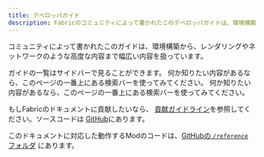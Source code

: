 ```yaml
---
title: デベロッパガイド
description: Fabricのコミュニティによって書かれたこのデベロッパガイドは、環境構築からレンダリングやネットワークなどの高度な内容までを扱っています。
---
```


コミュニティによって書かれたこのガイドは、環境構築から、レンダリングやネットワークのような高度な内容まで幅広い内容を扱っています。

ガイドの一覧はサイドバーで見ることができます。 何か知りたい内容があるなら、このページの一番上にある検索バーを使ってみてください。 何か知りたい内容があるなら、このページの一番上にある検索バーを使ってみてください。

もしFabricのドキュメントに貢献したいなら、 [貢献ガイドライン](../contributing)を参照してください。ソースコードは [GitHub](https://github.com/FabricMC/fabric-docs)にあります。

このドキュメントに対応した動作するModのコードは、[GitHubの `/reference` フォルダ](https://github.com/FabricMC/fabric-docs/tree/main/reference/latest) にあります。
